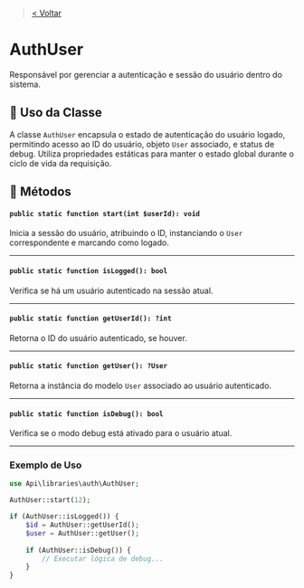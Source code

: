 > [< Voltar](../../../README.md)

# AuthUser

Responsável por gerenciar a autenticação e sessão do usuário dentro do sistema.

## 📌 **Uso da Classe**

A classe `AuthUser` encapsula o estado de autenticação do usuário logado, permitindo acesso ao ID do usuário, objeto `User` associado, e status de debug. Utiliza propriedades estáticas para manter o estado global durante o ciclo de vida da requisição.

## 🚀 Métodos

#### `public static function start(int $userId): void`

Inicia a sessão do usuário, atribuindo o ID, instanciando o `User` correspondente e marcando como logado.

---

#### `public static function isLogged(): bool`

Verifica se há um usuário autenticado na sessão atual.

---

#### `public static function getUserId(): ?int`

Retorna o ID do usuário autenticado, se houver.

---

#### `public static function getUser(): ?User`

Retorna a instância do modelo `User` associado ao usuário autenticado.

---

#### `public static function isDebug(): bool`

Verifica se o modo debug está ativado para o usuário atual.

---

### **Exemplo de Uso**

```php
use Api\libraries\auth\AuthUser;

AuthUser::start(12);

if (AuthUser::isLogged()) {
    $id = AuthUser::getUserId();
    $user = AuthUser::getUser();
    
    if (AuthUser::isDebug()) {
        // Executar lógica de debug...
    }
}
```